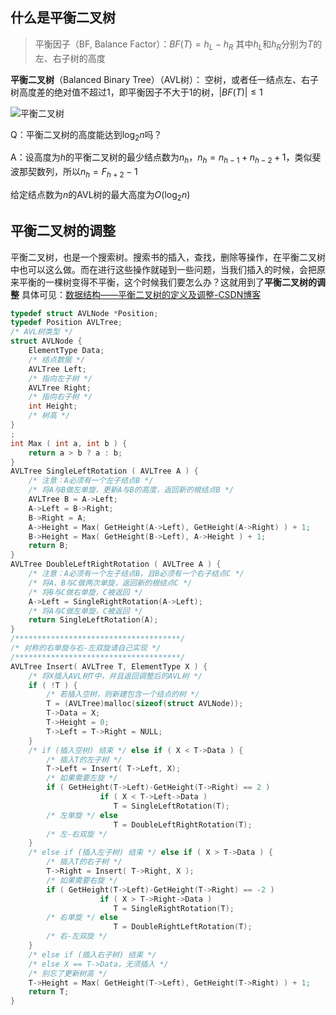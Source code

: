 ## 什么是平衡二叉树

> 平衡因子（BF, Balance Factor）：$BF(T) = h_{L}-h_{R}$
> 其中$h_L$和$h_R$分别为$T$的左、右子树的高度

**平衡二叉树**（Balanced Binary Tree）（AVL树）：
空树，或者任一结点左、右子树高度差的绝对值不超过1，即平衡因子不大于1的树，$|BF(T) |\le1$

![平衡二叉树](https://img-blog.csdnimg.cn/20200905143402123.png?x-oss-process=image/watermark,type_ZmFuZ3poZW5naGVpdGk,shadow_10,text_aHR0cHM6Ly9ibG9nLmNzZG4ubmV0L0xfVF9XX1k=,size_16,color_FFFFFF,t_70#pic_center)

Q：平衡二叉树的高度能达到$\log_{2}n$吗？

A：设高度为$h$的平衡二叉树的最少结点数为$n_h$，$n_h=n_{h-1}+n_{h-2}+1$，类似斐波那契数列，所以$n_h=F_{h+2}-1$

给定结点数为$n$的AVL树的最大高度为$O(\log_{2}n)$

## 平衡二叉树的调整

平衡二叉树，也是一个搜索树。搜索书的插入，查找，删除等操作，在平衡二叉树中也可以这么做。而在进行这些操作就碰到一些问题，当我们插入的时候，会把原来平衡的一棵树变得不平衡，这个时候我们要怎么办？这就用到了**平衡二叉树的调整**
具体可见：[数据结构——平衡二叉树的定义及调整-CSDN博客](https://blog.csdn.net/L_T_W_Y/article/details/108419013)

```C
typedef struct AVLNode *Position;
typedef Position AVLTree;
/* AVL树类型 */
struct AVLNode {
	ElementType Data;
	/* 结点数据 */
	AVLTree Left;
	/* 指向左子树 */
	AVLTree Right;
	/* 指向右子树 */
	int Height;
	/* 树高 */
}
;
int Max ( int a, int b ) {
	return a > b ? a : b;
}
AVLTree SingleLeftRotation ( AVLTree A ) {
	/* 注意：A必须有一个左子结点B */
	/* 将A与B做左单旋，更新A与B的高度，返回新的根结点B */
	AVLTree B = A->Left;
	A->Left = B->Right;
	B->Right = A;
	A->Height = Max( GetHeight(A->Left), GetHeight(A->Right) ) + 1;
	B->Height = Max( GetHeight(B->Left), A->Height ) + 1;
	return B;
}
AVLTree DoubleLeftRightRotation ( AVLTree A ) {
	/* 注意：A必须有一个左子结点B，且B必须有一个右子结点C */
	/* 将A、B与C做两次单旋，返回新的根结点C */
	/* 将B与C做右单旋，C被返回 */
	A->Left = SingleRightRotation(A->Left);
	/* 将A与C做左单旋，C被返回 */
	return SingleLeftRotation(A);
}
/*************************************/
/* 对称的右单旋与右-左双旋请自己实现 */
/*************************************/
AVLTree Insert( AVLTree T, ElementType X ) {
	/* 将X插入AVL树T中，并且返回调整后的AVL树 */
	if ( !T ) {
		/* 若插入空树，则新建包含一个结点的树 */
		T = (AVLTree)malloc(sizeof(struct AVLNode));
		T->Data = X;
		T->Height = 0;
		T->Left = T->Right = NULL;
	}
	/* if (插入空树) 结束 */ else if ( X < T->Data ) {
		/* 插入T的左子树 */
		T->Left = Insert( T->Left, X);
		/* 如果需要左旋 */
		if ( GetHeight(T->Left)-GetHeight(T->Right) == 2 )
		            if ( X < T->Left->Data ) 
		               T = SingleLeftRotation(T);
		/* 左单旋 */ else 
		               T = DoubleLeftRightRotation(T);
		/* 左-右双旋 */
	}
	/* else if (插入左子树) 结束 */ else if ( X > T->Data ) {
		/* 插入T的右子树 */
		T->Right = Insert( T->Right, X );
		/* 如果需要右旋 */
		if ( GetHeight(T->Left)-GetHeight(T->Right) == -2 )
		            if ( X > T->Right->Data ) 
		               T = SingleRightRotation(T);
		/* 右单旋 */ else 
		               T = DoubleRightLeftRotation(T);
		/* 右-左双旋 */
	}
	/* else if (插入右子树) 结束 */
	/* else X == T->Data，无须插入 */
	/* 别忘了更新树高 */
	T->Height = Max( GetHeight(T->Left), GetHeight(T->Right) ) + 1;
	return T;
}
```
